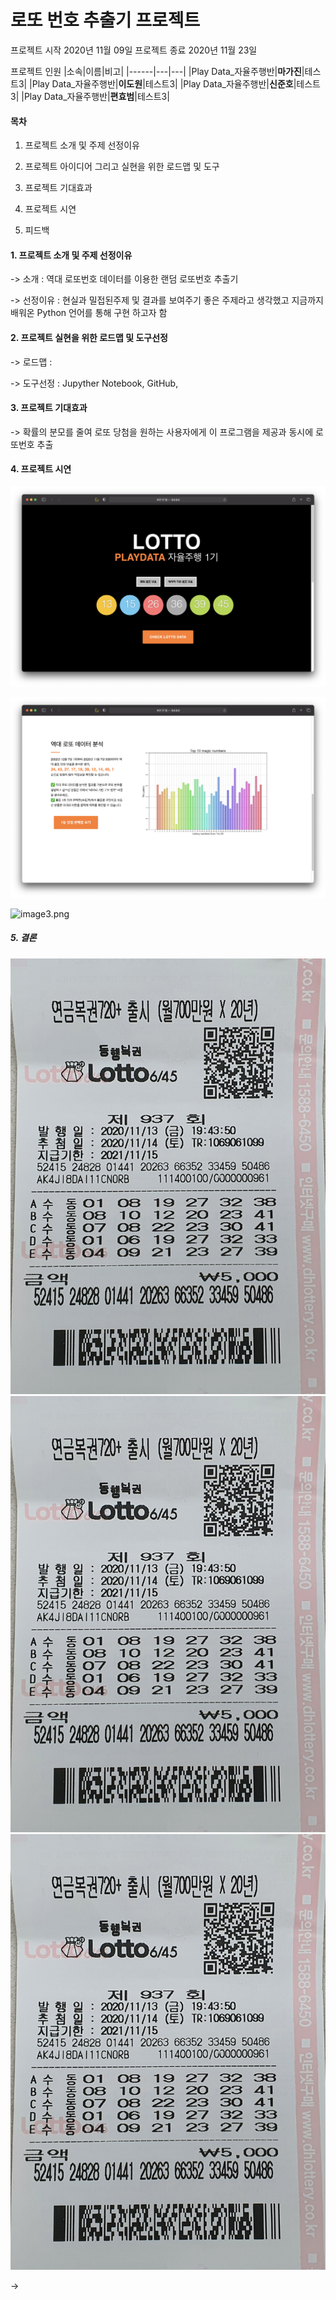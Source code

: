 
<html>
<head>

</head>

# 로또 번호 추출기 프로젝트 

프로젝트 시작 2020년 11월 09일
프로젝트 종료 2020년 11월 23일

프로젝트 인원
|소속|이름|비고|
|------|---|---|
|Play Data_자율주행반|**마가진**|테스트3|
|Play Data_자율주행반|**이도원**|테스트3|
|Play Data_자율주행반|**신준호**|테스트3|
|Play Data_자율주행반|**편효범**|테스트3|

#### 목차 ####

1. 프로젝트 소개 및 주제 선정이유 

2. 프로젝트 아이디어 그리고 실현을 위한 로드맵 및 도구

3. 프로젝트 기대효과 

4. 프로젝트 시연 

5. 피드백 








#### 1. 프로젝트 소개 및 주제 선정이유

-> 소개 : 역대 로또번호 데이터를 이용한 랜덤 로또번호 추출기

-> 선정이유 : 현실과 밀접된주제 및 결과를 보여주기 좋은 주제라고 생각했고
             지금까지 배워온 Python 언어를 통해 구현 하고자 함



#### 2. 프로젝트 실현을 위한 로드맵 및 도구선정

-> 로드맵 : 

-> 도구선정 : Jupyther Notebook, GitHub, 




#### 3. 프로젝트 기대효과

-> 확률의 분모를 줄여 로또 당첨을 원하는 사용자에게 이 프로그램을 제공과 동시에 
   로또번호 추출



#### 4. 프로젝트 시연
![image1.png](./image/image1.png)

![image2.png](./image/image2.png)

![image3.png](./image/image3.png)
 


##### 5. 결론

![lotto.jpg](./image/lotto.jpg)    ![lotto2.jpg](./image/lotto.jpg)     ![lotto3.jpg](./image/lotto.jpg)



-> 






